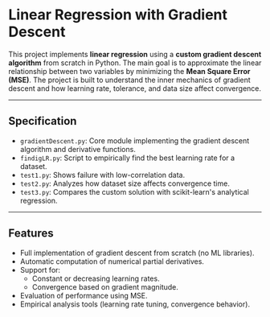 # Linear Regression with Gradient Descent

This project implements **linear regression** using a **custom gradient descent algorithm** from scratch in Python. The main goal is to approximate the linear relationship between two variables by minimizing the **Mean Square Error (MSE)**. The project is built to understand the inner mechanics of gradient descent and how learning rate, tolerance, and data size affect convergence.

---

## Specification

- `gradientDescent.py`: Core module implementing the gradient descent algorithm and derivative functions.
- `findigLR.py`: Script to empirically find the best learning rate for a dataset.
- `test1.py`: Shows failure with low-correlation data.
- `test2.py`: Analyzes how dataset size affects convergence time.
- `test3.py`: Compares the custom solution with scikit-learn's analytical regression.


---

## Features

- Full implementation of gradient descent from scratch (no ML libraries).
- Automatic computation of numerical partial derivatives.
- Support for:
  - Constant or decreasing learning rates.
  - Convergence based on gradient magnitude.
- Evaluation of performance using MSE.
- Empirical analysis tools (learning rate tuning, convergence behavior).

